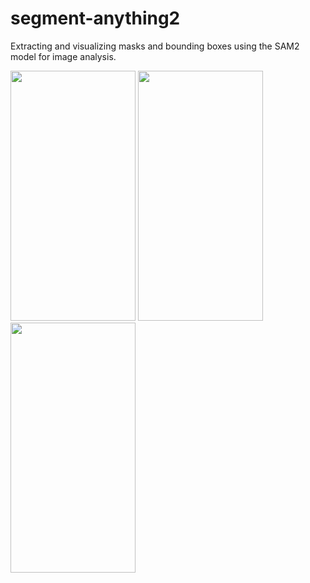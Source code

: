 # segment-anything2
Extracting and visualizing masks and bounding boxes using the SAM2 model for image analysis.

<img src="https://github.com/user-attachments/assets/47090bac-cc7a-4540-a520-68ac7f616548" width="200" height="400"/>
<img src="https://github.com/user-attachments/assets/0cfa3369-9bb0-49a9-aad6-eff5957f6940" width="200" height="400"/>
<img src="https://github.com/user-attachments/assets/264b4775-bfff-441e-941d-1fd33ffa2134" width="200" height="400"/>

